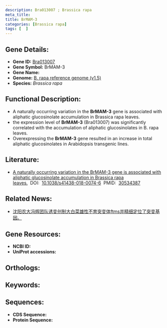 ```yaml
---
description: Bra013007 ; Brassica rapa
meta_title:
title: BrMAM-3
categories: [Brassica rapa]
tags: [  ]
---
```


## Gene Details:
- **Gene ID:**	[Bra013007]()
- **Gene Symbol:** BrMAM-3
- **Gene Name:** 
- **Genome:** [B. rapa reference genome (v1.5)]()
- **Species:** *Brassica rapa*

## Functional Description:
   - A naturally occurring variation in the **BrMAM-3** gene is associated with aliphatic glucosinolate accumulation in Brassica rapa leaves.
   - the expression level of **BrMAM-3** (Bra013007) was significantly correlated with the accumulation of aliphatic glucosinolates in B. rapa leaves.
   - Overexpressing the **BrMAM-3** gene resulted in an increase in total aliphatic glucosinolates in Arabidopsis transgenic lines.

## Literature:
   - [A naturally occurring variation in the BrMAM-3 gene is associated with aliphatic glucosinolate accumulation in Brassica rapa leaves.]( https://academic.oup.com/hr/article/doi/10.1038/s41438-018-0074-6/6486773?login=true)&nbsp;&nbsp;DOI:&nbsp;&nbsp;[10.1038/s41438-018-0074-6](https://academic.oup.com/hr/article/doi/10.1038/s41438-018-0074-6/6486773?login=true)&nbsp;&nbsp;PMID:&nbsp;&nbsp;[30534387](https://pubmed.ncbi.nlm.nih.gov/30534387/)

## Related News:
   - [沈阳农大冯辉团队诱变创制大白菜雄性不育突变体ftms并精细定位了突变基因。](https://mp.weixin.qq.com/s?__biz=MzIyOTY2NDYyNQ==&mid=2247490445&idx=2&sn=164c3ea56160ef1ffedac441b81e4f60&chksm=e8be6993dfc9e0859d8fedb9b056cebf9896966133c604b7dbf2ad16ad6b1566a46093cfb2b4&scene=27#wechat_redirect)

## Gene Resources:
- **NCBI ID:** [](https://www.ncbi.nlm.nih.gov/gene/?term=)
- **UniProt accessions:** [](https://www.uniprot.org/uniprotkb//entry)

## Orthologs:


## Keywords:


## Sequences:
- **CDS Sequence:**
- **Protein Sequence:**
